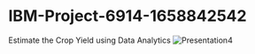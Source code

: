 # IBM-Project-6914-1658842542
Estimate the Crop Yield using Data Analytics
![Presentation4](https://user-images.githubusercontent.com/113999625/200749465-c6d38ccb-347d-4fe1-9643-48a8fd697917.jpg)

